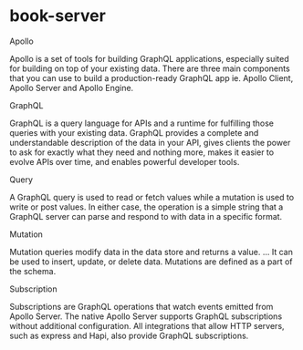 # book-server

Apollo

Apollo is a set of tools for building GraphQL applications, especially suited for building on top of your existing data. There are three main components that you can use to build a production-ready GraphQL app ie. Apollo Client, Apollo Server and Apollo Engine.

GraphQL

GraphQL is a query language for APIs and a runtime for fulfilling those queries with your existing data. GraphQL provides a complete and understandable description of the data in your API, gives clients the power to ask for exactly what they need and nothing more, makes it easier to evolve APIs over time, and enables powerful developer tools.

Query

A GraphQL query is used to read or fetch values while a mutation is used to write or post values. In either case, the operation is a simple string that a GraphQL server can parse and respond to with data in a specific format.

Mutation

Mutation queries modify data in the data store and returns a value. ... It can be used to insert, update, or delete data. Mutations are defined as a part of the schema.

Subscription

Subscriptions are GraphQL operations that watch events emitted from Apollo Server. The native Apollo Server supports GraphQL subscriptions without additional configuration. All integrations that allow HTTP servers, such as express and Hapi, also provide GraphQL subscriptions.
